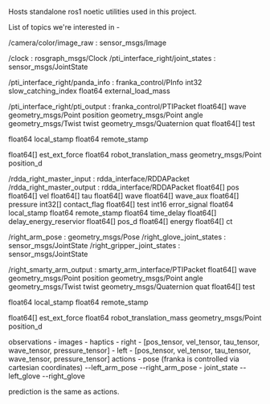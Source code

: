 Hosts standalone ros1 noetic utilities used in this project. 

List of topics we're interested in - 

/camera/color/image_raw : sensor_msgs/Image


/clock : rosgraph_msgs/Clock
/pti_interface_right/joint_states : sensor_msgs/JointState

/pti_interface_right/panda_info : franka_control/PInfo 
int32 slow_catching_index
float64 external_load_mass

/pti_interface_right/pti_output : franka_control/PTIPacket
float64[] wave
geometry_msgs/Point position
geometry_msgs/Point angle
geometry_msgs/Twist twist
geometry_msgs/Quaternion quat
float64[] test

float64 local_stamp
float64 remote_stamp

float64[] est_ext_force
float64 robot_translation_mass
geometry_msgs/Point position_d


/rdda_right_master_input : rdda_interface/RDDAPacket
/rdda_right_master_output : rdda_interface/RDDAPacket
float64[] pos
float64[] vel
float64[] tau
float64[] wave
float64[] wave_aux
float64[] pressure
int32[] contact_flag
float64[] test
int16 error_signal
float64 local_stamp
float64 remote_stamp
float64 time_delay
float64[] delay_energy_reservior
float64[] pos_d
float64[] energy
float64[] ct

/right_arm_pose : geometry_msgs/Pose
/right_glove_joint_states : sensor_msgs/JointState
/right_gripper_joint_states : sensor_msgs/JointState

/right_smarty_arm_output : smarty_arm_interface/PTIPacket
float64[] wave
geometry_msgs/Point position
geometry_msgs/Point angle
geometry_msgs/Twist twist
geometry_msgs/Quaternion quat
float64[] test

float64 local_stamp
float64 remote_stamp

float64[] est_ext_force
float64 robot_translation_mass
geometry_msgs/Point position_d

observations 
        - images
        - haptics   - right - [pos_tensor, vel_tensor, tau_tensor, wave_tensor, pressure_tensor]
                    - left  - [pos_tensor, vel_tensor, tau_tensor, wave_tensor, pressure_tensor]
actions 
        - pose (franka is controlled via cartesian coordinates)
            --left_arm_pose
            --right_arm_pose
        - joint_state
            --left_glove
            --right_glove
            
prediction is the same as actions. 